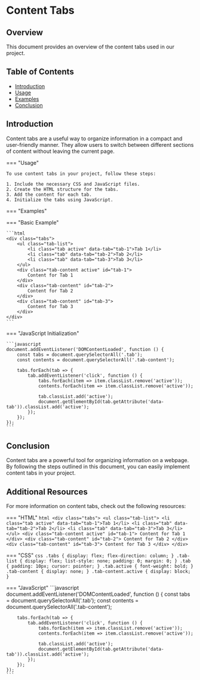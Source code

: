 # Content Tabs

## Overview

This document provides an overview of the content tabs used in our project.

## Table of Contents

- [Introduction](#introduction)
- [Usage](#usage)
- [Examples](#examples)
- [Conclusion](#conclusion)

## Introduction

Content tabs are a useful way to organize information in a compact and user-friendly manner. They allow users to switch between different sections of content without leaving the current page.

=== "Usage"

    To use content tabs in your project, follow these steps:

    1. Include the necessary CSS and JavaScript files.
    2. Create the HTML structure for the tabs.
    3. Add the content for each tab.
    4. Initialize the tabs using JavaScript.

=== "Examples"

=== "Basic Example"

    ```html
    <div class="tabs">
        <ul class="tab-list">
            <li class="tab active" data-tab="tab-1">Tab 1</li>
            <li class="tab" data-tab="tab-2">Tab 2</li>
            <li class="tab" data-tab="tab-3">Tab 3</li>
        </ul>
        <div class="tab-content active" id="tab-1">
            Content for Tab 1
        </div>
        <div class="tab-content" id="tab-2">
            Content for Tab 2
        </div>
        <div class="tab-content" id="tab-3">
            Content for Tab 3
        </div>
    </div>
    ```

=== "JavaScript Initialization"

    ```javascript
    document.addEventListener('DOMContentLoaded', function () {
        const tabs = document.querySelectorAll('.tab');
        const contents = document.querySelectorAll('.tab-content');

        tabs.forEach(tab => {
            tab.addEventListener('click', function () {
                tabs.forEach(item => item.classList.remove('active'));
                contents.forEach(item => item.classList.remove('active'));

                tab.classList.add('active');
                document.getElementById(tab.getAttribute('data-tab')).classList.add('active');
            });
        });
    });
    ```

## Conclusion

Content tabs are a powerful tool for organizing information on a webpage. By following the steps outlined in this document, you can easily implement content tabs in your project.
## Additional Resources

For more information on content tabs, check out the following resources:

=== "HTML"
    ```html
    <div class="tabs">
        <ul class="tab-list">
            <li class="tab active" data-tab="tab-1">Tab 1</li>
            <li class="tab" data-tab="tab-2">Tab 2</li>
            <li class="tab" data-tab="tab-3">Tab 3</li>
        </ul>
        <div class="tab-content active" id="tab-1">
            Content for Tab 1
        </div>
        <div class="tab-content" id="tab-2">
            Content for Tab 2
        </div>
        <div class="tab-content" id="tab-3">
            Content for Tab 3
        </div>
    </div>
    ```

=== "CSS"
    ```css
    .tabs {
        display: flex;
        flex-direction: column;
    }
    .tab-list {
        display: flex;
        list-style: none;
        padding: 0;
        margin: 0;
    }
    .tab {
        padding: 10px;
        cursor: pointer;
    }
    .tab.active {
        font-weight: bold;
    }
    .tab-content {
        display: none;
    }
    .tab-content.active {
        display: block;
    }
    ```

=== "JavaScript"
    ```javascript
    document.addEventListener('DOMContentLoaded', function () {
        const tabs = document.querySelectorAll('.tab');
        const contents = document.querySelectorAll('.tab-content');

        tabs.forEach(tab => {
            tab.addEventListener('click', function () {
                tabs.forEach(item => item.classList.remove('active'));
                contents.forEach(item => item.classList.remove('active'));

                tab.classList.add('active');
                document.getElementById(tab.getAttribute('data-tab')).classList.add('active');
            });
        });
    });
    ```